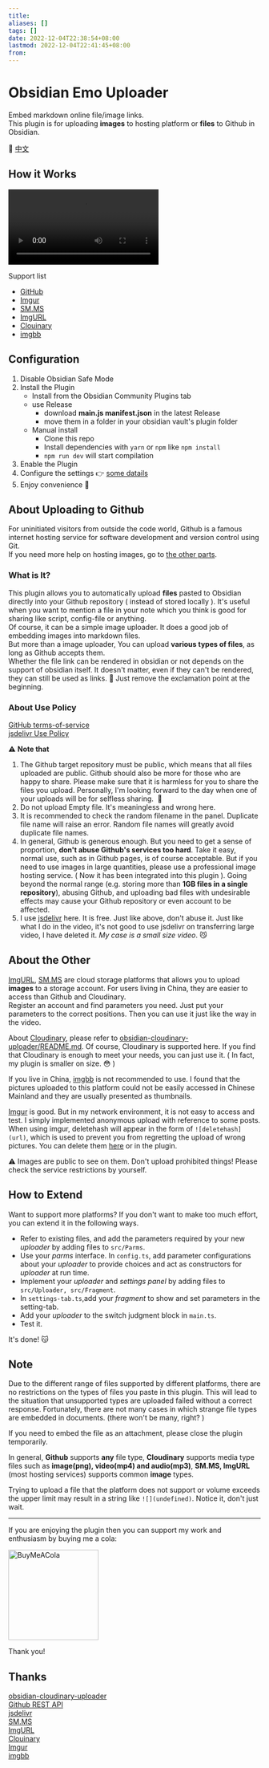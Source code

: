 ```yaml
---
title: 
aliases: []
tags: []
date: 2022-12-04T22:38:54+08:00
lastmod: 2022-12-04T22:41:45+08:00
from: 
---
```


# Obsidian Emo Uploader

Embed markdown online file/image links.  
This plugin is for uploading **images** to hosting platform or **files** to Github in Obsidian.  

🚩 [中文](https://lestua.eu.org/notes/2022/10/16/172318)  

## How it Works

<video src="https://user-images.githubusercontent.com/55282569/200258839-0979aa8c-7e5b-4254-bbe3-b9eeff458a40.mp4" controls="controls"></video>

Support list

- [GitHub](https://github.com/)
- [Imgur](https://imgur.com/)
- [SM.MS](https://smms.app/)
- [ImgURL](https://www.imgurl.org/)
- [Clouinary](https://cloudinary.com/)
- [imgbb](https://imgbb.com/)

## Configuration

1. Disable Obsidian Safe Mode
2. Install the Plugin
   - Install from the Obsidian Community Plugins tab
   - use Release
      - download **main.js manifest.json** in the latest Release
      - move them in a folder in your obsidian vault's plugin folder
   - Manual install
      - Clone this repo
      - Install dependencies with `yarn` or `npm` like `npm install`
      - `npm run dev` will start compilation
3. Enable the Plugin
4. Configure the settings 👉 [some datails](https://lestua.eu.org/notes/2022/10/16/172318#english)
5. Enjoy convenience 🌟

## About Uploading to Github

For uninitiated visitors from outside the code world, Github is a famous internet hosting service for software development and version control using Git.  
If you need more help on hosting images, go to [the other parts](https://github.com/yaleiyale/obsidian-emo-uploader#about-the-other).  

### What is It?

This plugin allows you to automatically upload **files** pasted to Obsidian directly into your Github repository ( instead of stored locally ). It's useful when you want to mention a file in your note which you think is good for sharing like script, config-file or anything.  
Of course, it can be a simple image uploader. It does a good job of embedding images into markdown files.  
But more than a image uploader, You can upload **various types of files**, as long as Github accepts them.  
Whether the file link can be rendered in obsidian or not depends on the support of obsidian itself. It doesn't matter, even if they can't be rendered, they can still be used as links. 🍭 Just remove the exclamation point at the beginning.  

### About Use Policy

[GitHub terms-of-service](https://docs.github.com/cn/site-policy/github-terms/github-terms-of-service)  
[jsdelivr Use Policy](https://www.jsdelivr.com/terms/acceptable-use-policy-jsdelivr-net)  

⚠️ **Note that**

1. The Github target repository must be public, which means that all files uploaded are public. Github should also be more for those who are happy to share. Please make sure that it is harmless for you to share the files you upload. Personally, I'm looking forward to the day when one of your uploads will be for selfless sharing.  🌻  
2. Do not upload Empty file. It's meaningless and wrong here.
3. It is recommended to check the random filename in the panel. Duplicate file name will raise an error. Random file names will greatly avoid duplicate file names.  
4. In general, Github is generous enough. But you need to get a sense of proportion, **don't abuse Github's services too hard**. Take it easy, normal use, such as in Github pages, is of course acceptable. But if you need to use images in large quantities, please use a professional image hosting service. ( Now it has been integrated into this plugin ). Going beyond the normal range (e.g. storing more than **1GB files in a single repository**), abusing Github, and uploading bad files with undesirable effects may cause your Github repository or even account to be affected.
5. I use [jsdelivr](https://www.jsdelivr.com/) here. It is free. Just like above, don't abuse it. Just like what I do in the video, it's not good to use jsdelivr on transferring large video, I have deleted it. *My case is a small size video*. 😼

## About the Other

[ImgURL](https://www.imgurl.org/), [SM.MS](https://smms.app/) are cloud storage platforms that allows you to upload **images** to a storage account. For users living in China, they are easier to access than Github and Cloudinary.  
Register an account and find parameters you need. Just put your parameters to the correct positions. Then you can use it just like the way in the video.

About [Cloudinary](https://cloudinary.com/), please refer to [obsidian-cloudinary-uploader/README.md](https://github.com/jordanhandy/obsidian-cloudinary-uploader/blob/main/README.md). Of course, Cloudinary is supported here. If you find that Cloudinary is enough to meet your needs, you can just use it. ( In fact, my plugin is smaller on size. 😳 )

If you live in China, [imgbb](https://imgbb.com/) is not recommended to use. I found that the pictures uploaded to this platform could not be easily accessed in Chinese Mainland and they are usually presented as thumbnails.

[Imgur](https://imgur.com/) is good. But in my network environment, it is not easy to access and test. I simply implemented anonymous upload with reference to some posts. When using imgur, deletehash will appear in the form of `![deletehash](url)`, which is used to prevent you from regretting the upload of wrong pictures. You can delete them [here](https://lestua.eu.org/imgurdeleteimage) or in the plugin.

⚠️ Images are public to see on them. Don't upload prohibited things! Please check the service restrictions by yourself.

## How to Extend

Want to support more platforms? If you don't want to make too much effort, you can extend it in the following ways.  

- Refer to existing files, and add the parameters required by your new *uploader* by adding files to `src/Parms`.
- Use your *parms* interface. In `config.ts`, add parameter configurations about your *uploader* to provide choices and act as constructors for *uploader* at run time.
- Implement your *uploader* and *settings panel* by adding files to `src/Uploader, src/Fragment`.
- In `settings-tab.ts`,add your *fragment* to show and set parameters in the setting-tab.
- Add your *uploader* to the switch judgment block in `main.ts`.
- Test it.

It's done! 😽

## Note

Due to the different range of files supported by different platforms, there are no restrictions on the types of files you paste in this plugin. This will lead to the situation that unsupported types are uploaded failed without a correct response. Fortunately, there are not many cases in which strange file types are embedded in documents. (there won't be many, right? )

If you need to embed the file as an attachment, please close the plugin temporarily.

In general, **Github** supports **any** file type, **Cloudinary** supports media type files such as **image(png), video(mp4) and audio(mp3)**, **SM.MS, ImgURL** (most hosting services) supports common **image** types.  

Trying to upload a file that the platform does not support or volume exceeds the upper limit may result in a string like `![](undefined)`. Notice it, don't just wait.  

---

If you are enjoying the plugin then you can support my work and enthusiasm by buying me a cola:  

<a id="cola" href="https://lestua.eu.org/donate/"><img src="https://s1.ax1x.com/2022/10/30/xIMoKU.png" alt="BuyMeACola" width="180" style="margin:auto"></a>

Thank you!

## Thanks

[obsidian-cloudinary-uploader](https://github.com/jordanhandy/obsidian-cloudinary-uploader)  
[Github REST API](https://docs.github.com/cn/rest)  
[jsdelivr](https://www.jsdelivr.com/)  
[SM.MS](https://smms.app/)  
[ImgURL](https://www.imgurl.org/)  
[Clouinary](https://cloudinary.com/)  
[Imgur](https://imgur.com/)  
[imgbb](https://imgbb.com/)
